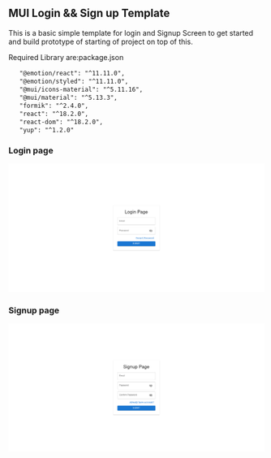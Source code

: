 ## **MUI Login && Sign up Template**
This is a basic simple template for login and Signup Screen to get started and build prototype of starting of project on top of this.

Required Library are:package.json
 ```
    "@emotion/react": "^11.11.0",
    "@emotion/styled": "^11.11.0",
    "@mui/icons-material": "^5.11.16",
    "@mui/material": "^5.13.3",
    "formik": "^2.4.0",
    "react": "^18.2.0",
    "react-dom": "^18.2.0",
    "yup": "^1.2.0"
```

### **Login page**
![Login Output](assets/LoginPage.png)

### **Signup page**
![Signup Output](assets/SignUp.png)